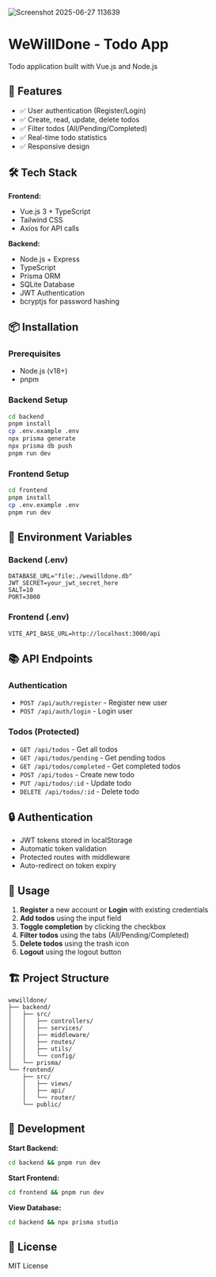 ![Screenshot 2025-06-27 113639](https://github.com/user-attachments/assets/d66b347a-2747-43f6-a008-f2607a73f342)

# WeWillDone - Todo App

Todo application built with Vue.js and Node.js

## 🚀 Features

- ✅ User authentication (Register/Login)
- ✅ Create, read, update, delete todos
- ✅ Filter todos (All/Pending/Completed)
- ✅ Real-time todo statistics
- ✅ Responsive design

## 🛠 Tech Stack

**Frontend:**
- Vue.js 3 + TypeScript
- Tailwind CSS
- Axios for API calls

**Backend:**
- Node.js + Express
- TypeScript
- Prisma ORM
- SQLite Database
- JWT Authentication
- bcryptjs for password hashing

## 📦 Installation

### Prerequisites
- Node.js (v18+)
- pnpm

### Backend Setup
```bash
cd backend
pnpm install
cp .env.example .env
npx prisma generate
npx prisma db push
pnpm run dev
```

### Frontend Setup
```bash
cd frontend
pnpm install
cp .env.example .env
pnpm run dev
```

## 🔧 Environment Variables

### Backend (.env)
```
DATABASE_URL="file:./wewilldone.db"
JWT_SECRET=your_jwt_secret_here
SALT=10
PORT=3000
```

### Frontend (.env)
```
VITE_API_BASE_URL=http://localhost:3000/api
```

## 📚 API Endpoints

### Authentication
- `POST /api/auth/register` - Register new user
- `POST /api/auth/login` - Login user

### Todos (Protected)
- `GET /api/todos` - Get all todos
- `GET /api/todos/pending` - Get pending todos
- `GET /api/todos/completed` - Get completed todos
- `POST /api/todos` - Create new todo
- `PUT /api/todos/:id` - Update todo
- `DELETE /api/todos/:id` - Delete todo

## 🔒 Authentication

- JWT tokens stored in localStorage
- Automatic token validation
- Protected routes with middleware
- Auto-redirect on token expiry

## 📱 Usage

1. **Register** a new account or **Login** with existing credentials
2. **Add todos** using the input field
3. **Toggle completion** by clicking the checkbox
4. **Filter todos** using the tabs (All/Pending/Completed)
5. **Delete todos** using the trash icon
6. **Logout** using the logout button

## 🏗 Project Structure

```
wewilldone/
├── backend/
│   ├── src/
│   │   ├── controllers/
│   │   ├── services/
│   │   ├── middleware/
│   │   ├── routes/
│   │   ├── utils/
│   │   └── config/
│   └── prisma/
└── frontend/
    ├── src/
    │   ├── views/
    │   ├── api/
    │   └── router/
    └── public/
```

## 🚦 Development

**Start Backend:**
```bash
cd backend && pnpm run dev
```

**Start Frontend:**
```bash
cd frontend && pnpm run dev
```

**View Database:**
```bash
cd backend && npx prisma studio
```

## 📝 License

MIT License
